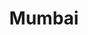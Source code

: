 ---
title: Mumbai
layout: default
description: Only Matin Parr fans will get this.
type: travel
order: 4
---